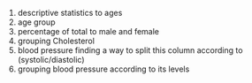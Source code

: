 1. descriptive statistics to ages
2. age group
3. percentage of total to male and female
4. grouping Cholesterol
5. blood pressure finding a way to split this column according to (systolic/diastolic)
6. grouping blood pressure according to its levels